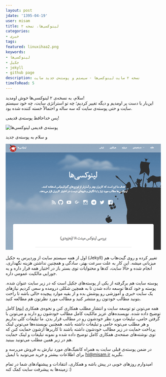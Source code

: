```yaml
---
layout: post
jdate: '1395-04-19'
user: misam
title: لینوکسی‌ها، نسخه ۲
categories:
- خبری
tags:
featured: linuxihaa2.png
keywords:
- لینوکسی‌ها
- جکیل
- jekyll
- github page
description: نسخه ۲ سایت لینوکسی‌ها - سیستم و پوسته‌ی جدید سایت
timeToRead: 5
---
```


سلام، به نسخه‌ی ۲ لینوکسی‌ها خوش اومدید!  
این‌بار با دست پر اومدیم و دیگه تغییر کردیم؛ چه تو استراتژی سایت، چه خود سیستم سایت و حتی پوسته‌ی سایت که سه ساله و احتمالاً خسته کننده شده بود.

پس خداحافظ پوسته‌ی قدیمی!

![پوسته‌ی قدیمی لینوکسی‌ها](http://misam.ir/image/linuxihaa.png)

و سلام به پوسته‌ی جدید

![پوسته‌ی جدید لینوکسی‌ها](/images/linuxihaa2.png)


اول از همه سیستم سایت از وردپرس به جکیل (Jekyll) تغییر کرده و روی گیت‌هاب هم میزبانی میشه. این کار به علت سرعت بهتر، سادگی و همچنین نداشتن هزینه نگهداری، انجام شده و حالا سایت، کدها و محتوایات توی بستر باز در اختیار همه قرار داره و یه جورایی مالکیت عمومی داره.

پوسته سایت هم برگرفته از یکی از پوسته‌های جکیل است که در زیر سایت عنوان شده. پوسته و خود کدها توسعه داده شدن تا به همچین شکلی درومده و سعی کردیم نیازهای یک سایت خبری و آموزشی رو پوشش بده و از بقیه موارد پیچیده خالی باشه تا راحت بتونید مطالب خودتون رو منتشر کنید و مطالب مورد نظرتون هم مطالعه کنید.

همه می‌تونن تو توسعه سایت و انتشار مطلب همکاری کنن و نحوه‌ی همکاری [اینجا](http://linuxihaa.ir/cooperation/) کامل توضیح داده شده. نویسنده‌های عزیز مالکیت کامل مطالب خودشون رو دارند و می‌تونن با گرفتن حامی، تبلیغات مورد نظر خودشون رو در مطالب قرار بدن. ما تبلیغات کلی نداریم و هر مطلب می‌تونه حامی و تبلیغات داشته باشه. همچنین نویسنده‌ها می‌تونن لینک پرداخت حمایت در زیر مطالب خودشون داشته باشند تا کاربرها ازشون حمایت کنن که توی نوشته‌های صفحه‌ی همکاری کامل توضیح داده شده و نمونه تبلیغات و لینک حمایت هم در زیر همین مطلب می‌تونید ببینید.

در ضمن پوسته‌ی قبلی سایت به همراه کانفیگ‌های مورد نیازش به فروش می‌رسه و برای اطلاعات بیشتر و خرید می‌تونید با ایمیل hi@misam.ir بگیرید.

امیدوارم روزهای خوبی در پیش باشه و همکاری، انتقادات و پیشنهادهای شما در تمام زمینه‌ها به پیشرفت سایت کمک کنه‌ :)